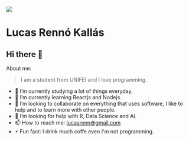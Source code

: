 <img width="auto" src="https://github.com/tgmarinho/tgmarinho/blob/master/banner.png">

# Lucas Rennó Kallás

## Hi there 👋

About me:

> I am a student from UNIFEI and I love programming. 

- 🔭 I’m currently studying a lot of things everyday.
- 🌱 I’m currently learning Reactjs and Nodejs.
- 👯 I’m looking to collaborate on everything that uses software, I like to help and to learn more with other people. 
- 🤔 I’m looking for help with R, Data Science and AI.
- 📫 How to reach me: lucasrenn@gmail.com
- ⚡ Fun fact: I drink much coffe even I'm not programming.
